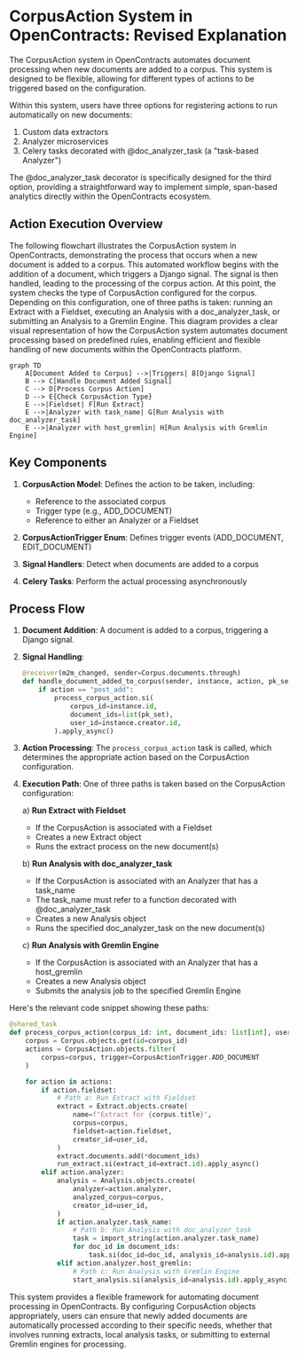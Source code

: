 # CorpusAction System in OpenContracts: Revised Explanation

The CorpusAction system in OpenContracts automates document processing when new documents are added to a corpus. This
system is designed to be flexible, allowing for different types of actions to be triggered based on the configuration.

Within this system, users have three options for registering actions to run automatically on new documents:

1. Custom data extractors
2. Analyzer microservices
3. Celery tasks decorated with @doc_analyzer_task (a "task-based Analyzer")

The @doc_analyzer_task decorator is specifically designed for the third option, providing a straightforward way to
implement simple, span-based analytics directly within the OpenContracts ecosystem.

## Action Execution Overview

The following flowchart illustrates the CorpusAction system in OpenContracts, demonstrating the process that occurs when
a new document is added to a corpus. This automated workflow begins with the addition of a document, which triggers a
Django signal. The signal is then handled, leading to the processing of the corpus action. At this point, the system
checks the type of CorpusAction configured for the corpus. Depending on this configuration, one of three paths is taken:
running an Extract with a Fieldset, executing an Analysis with a doc_analyzer_task, or submitting an Analysis to a
Gremlin Engine. This diagram provides a clear visual representation of how the CorpusAction system automates document
processing based on predefined rules, enabling efficient and flexible handling of new documents within the OpenContracts
platform.

```mermaid
graph TD
    A[Document Added to Corpus] -->|Triggers| B[Django Signal]
    B --> C[Handle Document Added Signal]
    C --> D[Process Corpus Action]
    D --> E{Check CorpusAction Type}
    E -->|Fieldset| F[Run Extract]
    E -->|Analyzer with task_name| G[Run Analysis with doc_analyzer_task]
    E -->|Analyzer with host_gremlin| H[Run Analysis with Gremlin Engine]
```

## Key Components

1. **CorpusAction Model**: Defines the action to be taken, including:
    - Reference to the associated corpus
    - Trigger type (e.g., ADD_DOCUMENT)
    - Reference to either an Analyzer or a Fieldset

2. **CorpusActionTrigger Enum**: Defines trigger events (ADD_DOCUMENT, EDIT_DOCUMENT)

3. **Signal Handlers**: Detect when documents are added to a corpus

4. **Celery Tasks**: Perform the actual processing asynchronously

## Process Flow

1. **Document Addition**: A document is added to a corpus, triggering a Django signal.

2. **Signal Handling**:
   ```python
   @receiver(m2m_changed, sender=Corpus.documents.through)
   def handle_document_added_to_corpus(sender, instance, action, pk_set, **kwargs):
       if action == "post_add":
           process_corpus_action.si(
               corpus_id=instance.id,
               document_ids=list(pk_set),
               user_id=instance.creator.id,
           ).apply_async()
   ```

3. **Action Processing**: The `process_corpus_action` task is called, which determines the appropriate action based on
   the CorpusAction configuration.

4. **Execution Path**: One of three paths is taken based on the CorpusAction configuration:

   a) **Run Extract with Fieldset**
    - If the CorpusAction is associated with a Fieldset
    - Creates a new Extract object
    - Runs the extract process on the new document(s)

   b) **Run Analysis with doc_analyzer_task**
    - If the CorpusAction is associated with an Analyzer that has a task_name
    - The task_name must refer to a function decorated with @doc_analyzer_task
    - Creates a new Analysis object
    - Runs the specified doc_analyzer_task on the new document(s)

   c) **Run Analysis with Gremlin Engine**
    - If the CorpusAction is associated with an Analyzer that has a host_gremlin
    - Creates a new Analysis object
    - Submits the analysis job to the specified Gremlin Engine

Here's the relevant code snippet showing these paths:

```python
@shared_task
def process_corpus_action(corpus_id: int, document_ids: list[int], user_id: int):
    corpus = Corpus.objects.get(id=corpus_id)
    actions = CorpusAction.objects.filter(
        corpus=corpus, trigger=CorpusActionTrigger.ADD_DOCUMENT
    )

    for action in actions:
        if action.fieldset:
            # Path a: Run Extract with Fieldset
            extract = Extract.objects.create(
                name=f"Extract for {corpus.title}",
                corpus=corpus,
                fieldset=action.fieldset,
                creator_id=user_id,
            )
            extract.documents.add(*document_ids)
            run_extract.si(extract_id=extract.id).apply_async()
        elif action.analyzer:
            analysis = Analysis.objects.create(
                analyzer=action.analyzer,
                analyzed_corpus=corpus,
                creator_id=user_id,
            )
            if action.analyzer.task_name:
                # Path b: Run Analysis with doc_analyzer_task
                task = import_string(action.analyzer.task_name)
                for doc_id in document_ids:
                    task.si(doc_id=doc_id, analysis_id=analysis.id).apply_async()
            elif action.analyzer.host_gremlin:
                # Path c: Run Analysis with Gremlin Engine
                start_analysis.si(analysis_id=analysis.id).apply_async()

```

This system provides a flexible framework for automating document processing in OpenContracts. By configuring
CorpusAction objects appropriately, users can ensure that newly added documents are automatically processed according to
their specific needs, whether that involves running extracts, local analysis tasks, or submitting to external Gremlin
engines for processing.
